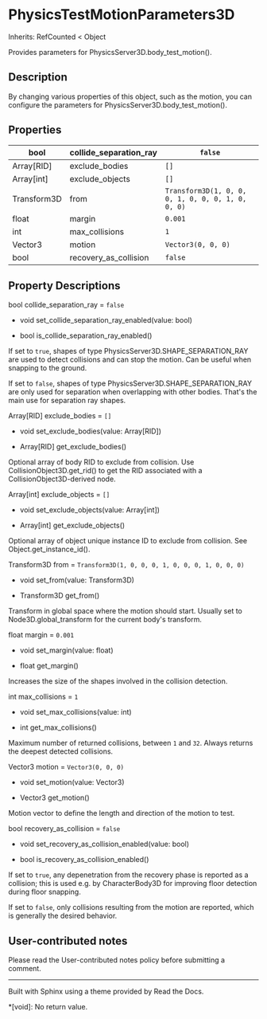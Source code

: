 # PhysicsTestMotionParameters3D

Inherits: RefCounted < Object

Provides parameters for PhysicsServer3D.body_test_motion().

## Description

By changing various properties of this object, such as the motion, you can
configure the parameters for PhysicsServer3D.body_test_motion().

## Properties

bool | collide_separation_ray | `false`  
---|---|---  
Array[RID] | exclude_bodies | `[]`  
Array[int] | exclude_objects | `[]`  
Transform3D | from | `Transform3D(1, 0, 0, 0, 1, 0, 0, 0, 1, 0, 0, 0)`  
float | margin | `0.001`  
int | max_collisions | `1`  
Vector3 | motion | `Vector3(0, 0, 0)`  
bool | recovery_as_collision | `false`  
  
## Property Descriptions

bool collide_separation_ray = `false`

  * void set_collide_separation_ray_enabled(value: bool)

  * bool is_collide_separation_ray_enabled()

If set to `true`, shapes of type PhysicsServer3D.SHAPE_SEPARATION_RAY are used
to detect collisions and can stop the motion. Can be useful when snapping to
the ground.

If set to `false`, shapes of type PhysicsServer3D.SHAPE_SEPARATION_RAY are
only used for separation when overlapping with other bodies. That's the main
use for separation ray shapes.

Array[RID] exclude_bodies = `[]`

  * void set_exclude_bodies(value: Array[RID])

  * Array[RID] get_exclude_bodies()

Optional array of body RID to exclude from collision. Use
CollisionObject3D.get_rid() to get the RID associated with a
CollisionObject3D-derived node.

Array[int] exclude_objects = `[]`

  * void set_exclude_objects(value: Array[int])

  * Array[int] get_exclude_objects()

Optional array of object unique instance ID to exclude from collision. See
Object.get_instance_id().

Transform3D from = `Transform3D(1, 0, 0, 0, 1, 0, 0, 0, 1, 0, 0, 0)`

  * void set_from(value: Transform3D)

  * Transform3D get_from()

Transform in global space where the motion should start. Usually set to
Node3D.global_transform for the current body's transform.

float margin = `0.001`

  * void set_margin(value: float)

  * float get_margin()

Increases the size of the shapes involved in the collision detection.

int max_collisions = `1`

  * void set_max_collisions(value: int)

  * int get_max_collisions()

Maximum number of returned collisions, between `1` and `32`. Always returns
the deepest detected collisions.

Vector3 motion = `Vector3(0, 0, 0)`

  * void set_motion(value: Vector3)

  * Vector3 get_motion()

Motion vector to define the length and direction of the motion to test.

bool recovery_as_collision = `false`

  * void set_recovery_as_collision_enabled(value: bool)

  * bool is_recovery_as_collision_enabled()

If set to `true`, any depenetration from the recovery phase is reported as a
collision; this is used e.g. by CharacterBody3D for improving floor detection
during floor snapping.

If set to `false`, only collisions resulting from the motion are reported,
which is generally the desired behavior.

## User-contributed notes

Please read the User-contributed notes policy before submitting a comment.

* * *

Built with Sphinx using a theme provided by Read the Docs.

  *[void]: No return value.

